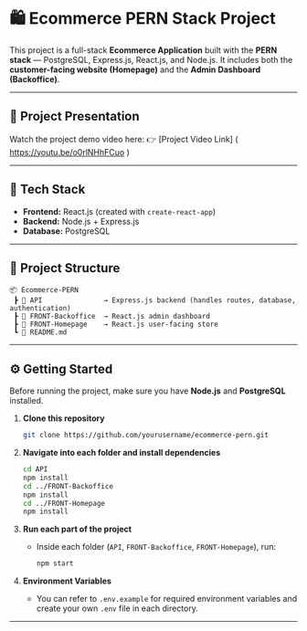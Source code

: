 # 🛍️ Ecommerce PERN Stack Project

This project is a full-stack **Ecommerce Application** built with the **PERN stack** — PostgreSQL, Express.js, React.js, and Node.js.
It includes both the **customer-facing website (Homepage)** and the **Admin Dashboard (Backoffice)**.

---


## 🎥 Project Presentation

Watch the project demo video here:
👉 [Project Video Link] ( https://youtu.be/o0rlNHhFCuo )

---


## 🚀 Tech Stack

* **Frontend:** React.js (created with `create-react-app`)
* **Backend:** Node.js + Express.js
* **Database:** PostgreSQL

---

## 🧭 Project Structure

```
📦 Ecommerce-PERN
 ┣ 📂 API               → Express.js backend (handles routes, database, authentication)
 ┣ 📂 FRONT-Backoffice  → React.js admin dashboard
 ┣ 📂 FRONT-Homepage    → React.js user-facing store
 ┗ 📄 README.md
```

---

## ⚙️ Getting Started

Before running the project, make sure you have **Node.js** and **PostgreSQL** installed.

1. **Clone this repository**

   ```bash
   git clone https://github.com/yourusername/ecommerce-pern.git
   ```

2. **Navigate into each folder and install dependencies**

   ```bash
   cd API
   npm install
   cd ../FRONT-Backoffice
   npm install
   cd ../FRONT-Homepage
   npm install
   ```

3. **Run each part of the project**

   * Inside each folder (`API`, `FRONT-Backoffice`, `FRONT-Homepage`), run:

     ```bash
     npm start
     ```

4. **Environment Variables**

   * You can refer to `.env.example` for required environment variables and create your own `.env` file in each directory.

---




